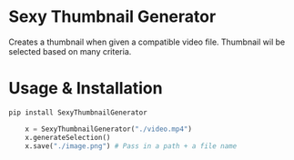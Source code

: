 # Sexy Thumbnail Generator
Creates a thumbnail when given a compatible video file. Thumbnail wil be selected based on many criteria. 

# Usage & Installation

```bash
pip install SexyThumbnailGenerator
```

```python
    x = SexyThumbnailGenerator("./video.mp4")
    x.generateSelection() 
    x.save("./image.png") # Pass in a path + a file name
```
